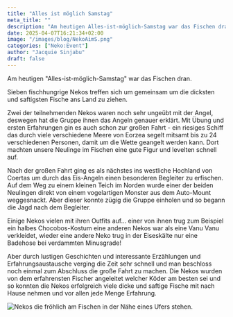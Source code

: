 ```yaml
---
title: "Alles ist möglich Samstag"
meta_title: ""
description: "Am heutigen Alles-ist-möglich-Samstag war das Fischen dran."
date: 2025-04-07T16:21:34+02:00
image: "/images/blog/NekoAimS.png"
categories: ["Neko:Event"]
author: "Jacquie Sinjabu"
draft: false
---
```


Am heutigen "Alles-ist-möglich-Samstag" war das Fischen dran.

Sieben fischhungrige Nekos treffen sich um gemeinsam um die dicksten und saftigsten Fische ans Land zu ziehen.

Zwei der teilnehmenden Nekos waren noch sehr ungeübt mit der Angel, deswegen hat die Gruppe ihnen das Angeln genauer erklärt. Mit Übung und ersten Erfahrungen gin es auch schon zur großen Fahrt - ein riesiges Schiff das durch viele verschiedene Meere von Eorzea segelt mitsamt bis zu 24 verschiedenen Personen, damit um die Wette geangelt werden kann.
Dort machten unsere Neulinge im Fischen eine gute Figur und levelten schnell auf. 

Nach der großen Fahrt ging es als nächstes ins westliche Hochland von Coertas um durch das Eis-Angeln einen besonderen Begleiter zu erfischen. Auf dem Weg zu einem kleinen Teich im Norden wurde einer der beiden Neulingen direkt von einem vogelartigen Monster aus dem Auto-Mount weggesnackt. Aber dieser konnte zügig die Gruppe einholen und so begann die Jagd nach dem Begleiter. 

Einige Nekos vielen mit ihren Outfits auf... einer von ihnen trug zum Beispiel ein halbes Chocobos-Kostum eine anderen Nekos war als eine Vanu Vanu verkleidet, wieder eine andere Neko trug in der Eiseskälte nur eine Badehose bei verdammten Minusgrade! 

Aber durch lustigen Geschichten und interessante Erzählungen und Erfahrungsaustausche verging die Zeit sehr schnell und man beschloss noch einmal zum Abschluss die große Fahrt zu machen. Die Nekos wurden von dem erfahrensten Fischer angeleitet welcher Köder am besten sei und so konnten die Nekos erfolgreich viele dicke und saftige Fische mit nach Hause nehmen und vor allen jede Menge Erfahrung.

![Nekos die fröhlich am Fischen in der Nähe eines Ufers stehen.](images/blog/screenshots/1744035661-NekoEvent_AiMSFischen.jpeg)